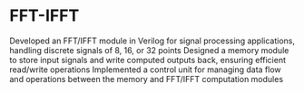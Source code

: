 # FFT-IFFT
 Developed an FFT/IFFT module in Verilog for signal processing applications, handling discrete signals of 8, 16, or 32 points
 Designed a memory module to store input signals and write computed outputs back, ensuring efficient read/write operations
 Implemented a control unit for managing data flow and operations between the memory and FFT/IFFT computation modules
